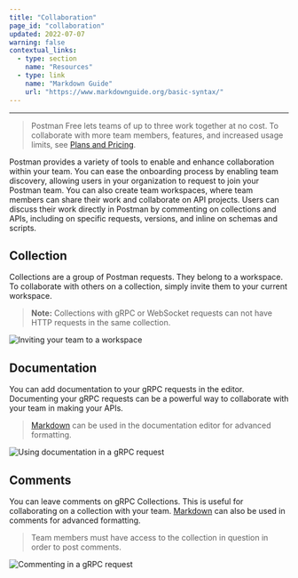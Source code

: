```yaml
---
title: "Collaboration"
page_id: "collaboration"
updated: 2022-07-07
warning: false
contextual_links:
  - type: section
    name: "Resources"
  - type: link
    name: "Markdown Guide"
    url: "https://www.markdownguide.org/basic-syntax/"
---
```

---
> Postman Free lets teams of up to three work together at no cost. To collaborate with more team members, features, and increased usage limits, see [Plans and Pricing](https://www.postman.com/pricing/).

Postman provides a variety of tools to enable and enhance collaboration within your team. You can ease the onboarding process by enabling team discovery, allowing users in your organization to request to join your Postman team. You can also create team workspaces, where team members can share their work and collaborate on API projects. Users can discuss their work directly in Postman by commenting on collections and APIs, including on specific requests, versions, and inline on schemas and scripts.

## Collection

 Collections are a group of Postman requests. They belong to a workspace. To collaborate with others on a collection, simply invite them to your current workspace.

 > **Note:** Collections with gRPC or WebSocket requests can not have HTTP requests in the same collection.

 ![Inviting your team to a workspace](https://assets.postman.com/postman-labs-docs/grpc-docs/collaboration/gRPC-Collaboration.gif)

## Documentation

  You can add documentation to your gRPC requests in the editor. Documenting your gRPC requests can be a powerful way to collaborate with your team in making your APIs.

  > [Markdown](https://www.markdownguide.org/basic-syntax/) can be used in the documentation editor for advanced formatting.

   ![Using documentation in a gRPC request](https://assets.postman.com/postman-labs-docs/grpc-docs/collaboration/gRPC-Documentation.gif)

## Comments

 You can leave comments on gRPC Collections. This is useful for collaborating on a collection with your team. [Markdown](https://www.markdownguide.org/basic-syntax/) can also be used in comments for advanced formatting.
 > Team members must have access to the collection in question in order to post comments.

  ![Commenting in a gRPC request](https://assets.postman.com/postman-labs-docs/grpc-docs/collaboration/gRPC-Comments.gif)
